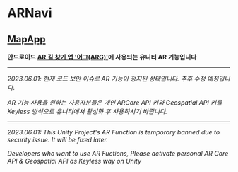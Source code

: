 # ARNavi

## [MapApp](https://github.com/Mosiggang/MapApp)
**안드로이드 [AR 길 찾기 앱 '어그(ARG)'](https://github.com/Mosiggang/MapApp)에 사용되는 유니티 AR 기능입니다**
- - -

*2023.06.01: 현재 코드 보안 이슈로 AR 기능이 정지된 상태입니다. 추후 수정 예정입니다.*

*AR 기능 사용을 원하는 사용자분들은 개인 ARCore API 키와 Geospatial API 키를  Keyless 방식으로 유니티에서 활성화 후 사용하시기 바랍니다.*

- - -

*2023.06.01: This Unity Project's AR Function is temporary banned due to security issue. It will be fixed later.*

*Developers who want to use AR Fuctions, Please activate personal AR Core API & Geospatial API as Keyless way on Unity*
